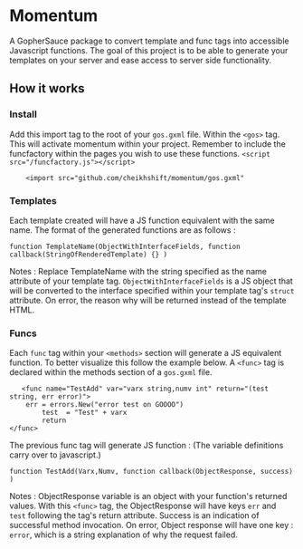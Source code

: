 # Momentum

A GopherSauce package to convert template and func tags into accessible Javascript functions. The goal of this project is to be able to generate your templates on your server and ease access to server side functionality.

## How it works

### Install
Add this import tag to the root of your `gos.gxml` file. Within the `<gos>` tag. This will activate momentum within your project. Remember to include the funcfactory within the pages you wish to use these functions. `<script src="/funcfactory.js"></script>`

		<import src="github.com/cheikhshift/momentum/gos.gxml"

### Templates
Each template created will have a JS function equivalent with the same name. The format of the generated functions are as follows :	

	function TemplateName(ObjectWithInterfaceFields, function callback(StringOfRenderedTemplate) {} )

Notes :  Replace TemplateName with the string specified as the name attribute of your template tag. `ObjectWithInterfaceFields` is a JS object that will be converted to the interface specified within your template tag's `struct` attribute. On error, the reason why will be returned instead of the template HTML.


### Funcs
Each `func` tag within your `<methods>` section will generate a JS equivalent function. To better visualize this follow the example below.
A `<func>` tag is declared within the methods section of a `gos.gxml` file.

	   <func name="TestAdd" var="varx string,numv int" return="(test string, err error)">
		err = errors.New("error test on GOOOO")	
			test  = "Test" + varx
			return 
	</func>

The previous func tag will generate JS function : (The variable definitions carry over to javascript.)

	function TestAdd(Varx,Numv, function callback(ObjectResponse, success) )


Notes :  ObjectResponse variable is an object with your function's returned values. With this `<func>` tag,  the ObjectResponse will have keys `err` and `test` following the tag's return attribute. Success is an indication of successful method invocation. On error, Object response will have one key : `error`, which is a string explanation of why the request failed. 